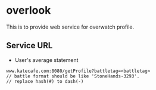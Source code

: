 # overlook

This is to provide web service for overwatch profile.

## Service URL

* User's average statement
```
www.katecafe.com:8080/getProfile?battletag=<battletag>
// battle format should be like 'StoneHands-3293'.
// replace hash(#) to dash(-)
```
